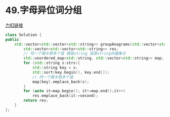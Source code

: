 # 49.字母异位词分组

[力扣链接](https://leetcode.cn/problems/group-anagrams/description/?envType=study-plan-v2&envId=top-100-liked)

```cpp
class Solution {
public:
    std::vector<std::vector<std::string>> groupAnagrams(std::vector<std::string>& strs) {
        std::vector<std::vector<std::string>> res;
        // 同一个键关联多个值 键是string 值是string向量集合
        std::unordered_map<std::string, std::vector<std::string>> map;
        for (std::string s:strs){
            std::string key = s;
            std::sort(key.begin(), key.end());
            // 同一个键关联多个值
            map[key].emplace_back(s);
        }
        for (auto it=map.begin(); it!=map.end();it++)
            res.emplace_back(it->second);
        return res;
    }
};
```